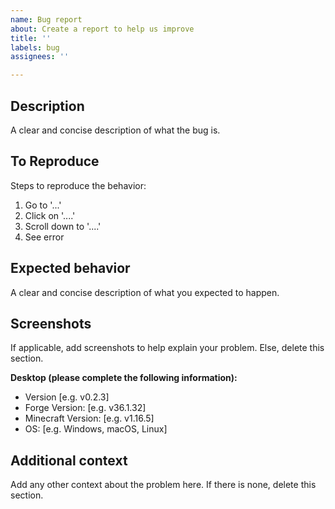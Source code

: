 ```yaml
---
name: Bug report
about: Create a report to help us improve
title: ''
labels: bug
assignees: ''

---
```


## Description
A clear and concise description of what the bug is.

## To Reproduce
Steps to reproduce the behavior:
1. Go to '...'
2. Click on '....'
3. Scroll down to '....'
4. See error

## Expected behavior
A clear and concise description of what you expected to happen.

## Screenshots
If applicable, add screenshots to help explain your problem. Else, delete this section.

**Desktop (please complete the following information):**
 - Version [e.g. v0.2.3]
 - Forge Version: [e.g. v36.1.32]
 - Minecraft Version: [e.g. v1.16.5]
 - OS: [e.g. Windows, macOS, Linux]

## Additional context
Add any other context about the problem here. If there is none, delete this section.
